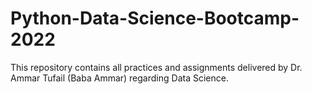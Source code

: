 # Python-Data-Science-Bootcamp-2022
This repository contains all practices and assignments delivered by Dr. Ammar Tufail (Baba Ammar) regarding Data Science.
